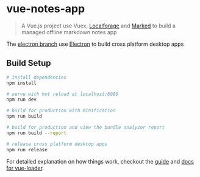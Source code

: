 # vue-notes-app

> A Vue.js project use Vuex, [Localforage](https://github.com/localForage/localForage) and [Marked](https://github.com/chjj/marked) to build a managed offline markdown notes app

The [electron branch](https://github.com/hmhao/vue-notes-app/tree/electron) use [Electron](https://github.com/electron/electron) to build cross platform desktop apps

## Build Setup

``` bash
# install dependencies
npm install

# serve with hot reload at localhost:8080
npm run dev

# build for production with minification
npm run build

# build for production and view the bundle analyzer report
npm run build --report

# release cross platform desktop apps
npm run release
```

For detailed explanation on how things work, checkout the [guide](http://vuejs-templates.github.io/webpack/) and [docs for vue-loader](http://vuejs.github.io/vue-loader).

